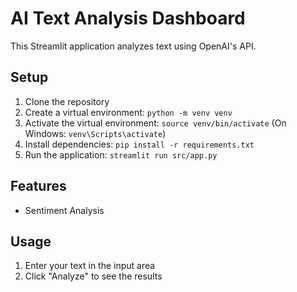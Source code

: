 # AI Text Analysis Dashboard

This Streamlit application analyzes text using OpenAI's API.

## Setup

1. Clone the repository
2. Create a virtual environment: `python -m venv venv`
3. Activate the virtual environment: `source venv/bin/activate` (On Windows: `venv\Scripts\activate`)
4. Install dependencies: `pip install -r requirements.txt`
5. Run the application: `streamlit run src/app.py`

## Features

- Sentiment Analysis

## Usage

1. Enter your text in the input area
2. Click "Analyze" to see the results



